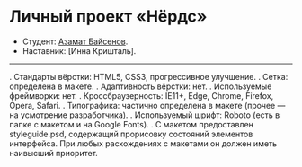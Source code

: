 # Личный проект «Нёрдс»

* Студент: [Азамат Байсенов](https://up.htmlacademy.ru/htmlcss/22/user/774425).
* Наставник: [Инна Кришталь].

---

. Стандарты вёрстки: HTML5, CSS3, прогрессивное улучшение.
. Сетка: определена в макете.
. Адаптивность вёрстки: нет.
. Используемые фреймворки: нет.
. Кроссбраузерность: IE11+, Edge, Chrome, Firefox, Opera, Safari.
. Типографика: частично определена в макете (прочее — на усмотрение разработчика).
. Используемый шрифт: Roboto (есть в папке с макетом и на Google Fonts).
. С макетом предоставлен styleguide.psd, содержащий прорисовку состояний элементов интерфейса. При любых расхождениях с макетами он должен иметь наивысший приоритет.
